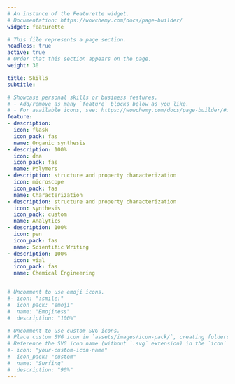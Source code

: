 ```yaml
---
# An instance of the Featurette widget.
# Documentation: https://wowchemy.com/docs/page-builder/
widget: featurette

# This file represents a page section.
headless: true
active: true
# Order that this section appears on the page.
weight: 30

title: Skills
subtitle:

# Showcase personal skills or business features.
# - Add/remove as many `feature` blocks below as you like.
# - For available icons, see: https://wowchemy.com/docs/page-builder/#icons
feature:
- description: 
  icon: flask
  icon_pack: fas
  name: Organic synthesis
- description: 100%
  icon: dna
  icon_pack: fas
  name: Polymers
- description: structure and property characterization
  icon: microscope
  icon_pack: fas
  name: Characterization
- description: structure and property characterization
  icon: synthesis
  icon_pack: custom
  name: Analytics
- description: 100%
  icon: pen
  icon_pack: fas
  name: Scientific Writing
- description: 100%
  icon: vial
  icon_pack: fas
  name: Chemical Engineering


# Uncomment to use emoji icons.
#- icon: ":smile:"
#  icon_pack: "emoji"
#  name: "Emojiness"
#  description: "100%"  

# Uncomment to use custom SVG icons.
# Place custom SVG icon in `assets/images/icon-pack/`, creating folders if necessary.
# Reference the SVG icon name (without `.svg` extension) in the `icon` field.
#- icon: "your-custom-icon-name"
#  icon_pack: "custom"
#  name: "Surfing"
#  description: "90%"
---
```

